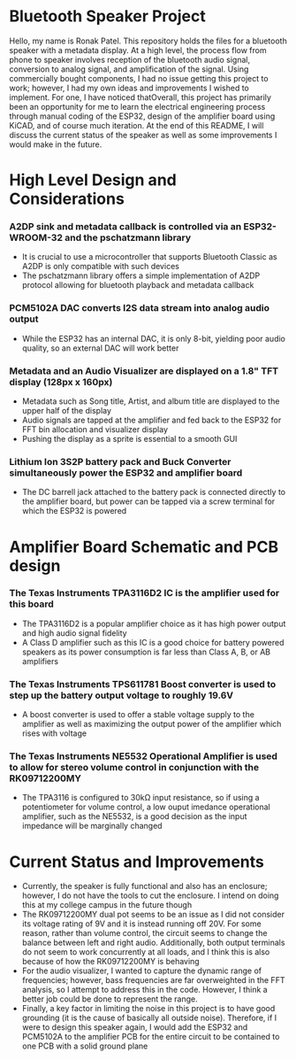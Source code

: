 # Bluetooth Speaker Project
Hello, my name is Ronak Patel. This repository holds the files for a bluetooth speaker with a metadata display. At a high level, the process flow from phone to speaker involves reception of the bluetooth audio signal, conversion to analog signal, and amplification of the signal. Using commercially bought components, I had no issue getting this project to work; however, I had my own ideas and improvements I wished to implement. 
For one, I have noticed thatOverall, this project has primarily been an opportunity for me to learn the electrical engineering process through manual coding of the ESP32, design of the amplifier board using KiCAD, and of course much iteration. At the end of this README, I will discuss the current status of the speaker as well as some improvements I would make in the future.
# High Level Design and Considerations
### A2DP sink and metadata callback is controlled via an ESP32-WROOM-32 and the pschatzmann library
- It is crucial to use a microcontroller that supports Bluetooth Classic as A2DP is only compatible with such devices
- The pschatzmann library offers a simple implementation of A2DP protocol allowing for bluetooth playback and metadata callback
### PCM5102A DAC converts I2S data stream into analog audio output
- While the ESP32 has an internal DAC, it is only 8-bit, yielding poor audio quality, so an external DAC will work better
### Metadata and an Audio Visualizer are displayed on a 1.8" TFT display (128px x 160px)
- Metadata such as Song title, Artist, and album title are displayed to the upper half of the display
- Audio signals are tapped at the amplifier and fed back to the ESP32 for FFT bin allocation and visualizer display
- Pushing the display as a sprite is essential to a smooth GUI
### Lithium Ion 3S2P battery pack and Buck Converter simultaneously power the ESP32 and amplifier board
- The DC barrell jack attached to the battery pack is connected directly to the amplifier board, but power can be tapped via a screw terminal for which the ESP32 is powered
# Amplifier Board Schematic and PCB design
### The Texas Instruments TPA3116D2 IC is the amplifier used for this board
- The TPA3116D2 is a popular amplifier choice as it has high power output and high audio signal fidelity
- A Class D amplifier such as this IC is a good choice for battery powered speakers as its power consumption is far less than Class A, B, or AB amplifiers
### The Texas Instruments TPS611781 Boost converter is used to step up the battery output voltage to roughly 19.6V
- A boost converter is used to offer a stable voltage supply to the amplifier as well as maximizing the output power of the amplifier which rises with voltage
### The Texas Instruments NE5532 Operational Amplifier is used to allow for stereo volume control in conjunction with the RK09712200MY
- The TPA3116 is configured to 30kΩ input resistance, so if using a potentiometer for volume control, a low ouput imedance operational amplifier, such as the NE5532, is a good decision as the input impedance will be marginally changed
# Current Status and Improvements
- Currently, the speaker is fully functional and also has an enclosure; however, I do not have the tools to cut the enclosure. I intend on doing this at my college campus in the future though
- The RK09712200MY dual pot seems to be an issue as I did not consider its voltage rating of 9V and it is instead running off 20V. For some reason, rather than volume control, the circuit seems to change the balance between left and right audio. Additionally, both output terminals do not seem to work concurrently at all loads, and I think this is also because of how the RK09712200MY is behaving
- For the audio visualizer, I wanted to capture the dynamic range of frequencies; however, bass frequencies are far overweighted in the FFT analysis, so I attempt to address this in the code. However, I think a better job could be done to represent the range.
- Finally, a key factor in limiting the noise in this project is to have good grounding (it is the cause of basically all outside noise). Therefore, if I were to design this speaker again, I would add the ESP32 and PCM5102A to the amplifier PCB for the entire circuit to be contained to one PCB with a solid ground plane
